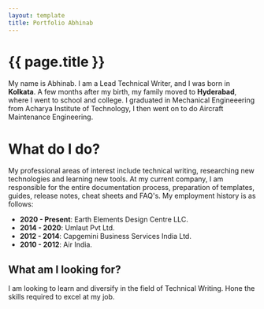 ```yaml
---
layout: template
title: Portfolio Abhinab
---
```


# {{ page.title }}

My name is Abhinab. I am a Lead Technical Writer, and I was born in **Kolkata**. A few months after my birth, my family moved to **Hyderabad**, where I went to school and college. I graduated in Mechanical Engineeering from Acharya Institute of Technology, I then went on to do Aircraft Maintenance Engineering.
# What do I do?
My professional areas of interest include technical writing, researching new technologies and learning new tools.
At my current company, I am responsible for the entire documentation process, preparation of templates, guides, release notes, cheat sheets and FAQ's.
My employment history is as follows:
* **2020 - Present**: Earth Elements Design Centre LLC.
* **2014 - 2020**: Umlaut Pvt Ltd.
* **2012 - 2014**: Capgemini Business Services India Ltd.
* **2010 - 2012**: Air India.
## What am I looking for?
I am looking to learn and diversify in the field of Technical Writing. Hone the skills required to excel at my job.